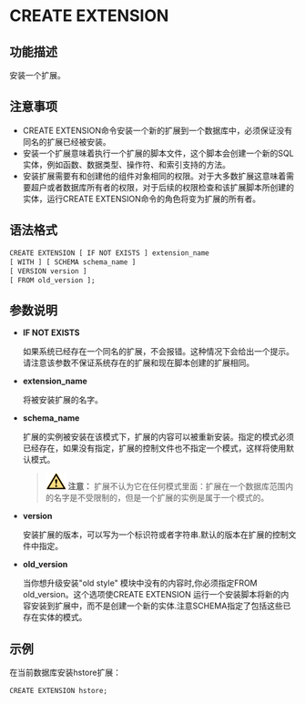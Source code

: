 # CREATE EXTENSION<a name="ZH-CN_TOPIC_0000001080534638"></a>

## 功能描述<a name="section173831846163116"></a>

安装一个扩展。

## 注意事项<a name="section786041713618"></a>

-   CREATE EXTENSION命令安装一个新的扩展到一个数据库中，必须保证没有同名的扩展已经被安装。
-   安装一个扩展意味着执行一个扩展的脚本文件，这个脚本会创建一个新的SQL实体，例如函数、数据类型、操作符、和索引支持的方法。
-   安装扩展需要有和创建他的组件对象相同的权限。对于大多数扩展这意味着需要超户或者数据库所有者的权限，对于后续的权限检查和该扩展脚本所创建的实体，运行CREATE EXTENSION命令的角色将变为扩展的所有者。

## 语法格式<a name="section1374719912321"></a>

```
CREATE EXTENSION [ IF NOT EXISTS ] extension_name
[ WITH ] [ SCHEMA schema_name ]
[ VERSION version ]
[ FROM old_version ];
```

## 参数说明<a name="section62781959163314"></a>

-   **IF NOT EXISTS**

    如果系统已经存在一个同名的扩展，不会报错。这种情况下会给出一个提示。请注意该参数不保证系统存在的扩展和现在脚本创建的扩展相同。


-   **extension\_name**

    将被安装扩展的名字。


-   **schema\_name**

    扩展的实例被安装在该模式下，扩展的内容可以被重新安装。指定的模式必须已经存在，如果没有指定，扩展的控制文件也不指定一个模式，这样将使用默认模式。

    >![](public_sys-resources/icon-caution.gif) **注意：** 
    >扩展不认为它在任何模式里面：扩展在一个数据库范围内的名字是不受限制的，但是一个扩展的实例是属于一个模式的。


-   **version**

    安装扩展的版本，可以写为一个标识符或者字符串.默认的版本在扩展的控制文件中指定。


-   **old\_version**

    当你想升级安装"old style" 模块中没有的内容时,你必须指定FROM old\_version。这个选项使CREATE EXTENSION 运行一个安装脚本将新的内容安装到扩展中，而不是创建一个新的实体.注意SCHEMA指定了包括这些已存在实体的模式。


## 示例<a name="section14411351193419"></a>

在当前数据库安装hstore扩展：

```
CREATE EXTENSION hstore;
```

